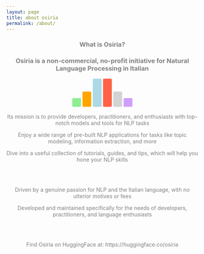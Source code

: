 ```yaml
---
layout: page
title: about osiria
permalink: /about/
---
```


<center><h3><span style="color:grey">What is Osiria?</span></h3></center>

<center><h3><span style="color:grey">Osiria is a non-commercial, no-profit initiative for Natural Language Processing in Italian</span></h3></center>

<style>
.vertical-text {
    writing-mode: vertical-lr;
    text-orientation: upright;
}
</style>

<center>
<body>
<span class="vertical-text" style="background-color:lightgreen;border-radius: 3px;padding: 3px;"> </span>
<span class="vertical-text" style="background-color:orange;border-radius: 3px;padding: 3px;">  </span>
<span class="vertical-text" style="background-color:lightblue;border-radius: 3px;padding: 3px;">    </span>
<span class="vertical-text" style="background-color:tomato;border-radius: 3px;padding: 3px;">    </span>
<span class="vertical-text" style="background-color:lightgrey;border-radius: 3px;padding: 3px;">  </span>
<span class="vertical-text" style="background-color:#CF9FFF;border-radius: 3px;padding: 3px;"> </span>
</body>
</center>

<center><p><span style="color:grey">Its mission is to provide developers, practitioners, and enthusiasts with top-notch models and tools for NLP tasks</span></p></center>

<center><p><span style="color:grey">Enjoy a wide range of pre-built NLP applications for tasks like topic modeling, information extraction, and more</span></p></center>

<center><p><span style="color:grey">Dive into a useful collection of tutorials, guides, and tips, which will help you hone your NLP skills</span></p></center>

<br>
<br>

<center><p><span style="color:grey">Driven by a genuine passion for NLP and the Italian language, with no ulterior motives or fees</span></p></center>

<center><p><span style="color:grey">Developed and maintained specifically for the needs of developers, practitioners, and language enthusiasts</span></p></center>

<br>
<br>

<center><p><span style="color:grey">Find Osiria on HuggingFace at: https://huggingface.co/osiria</span></p></center>
